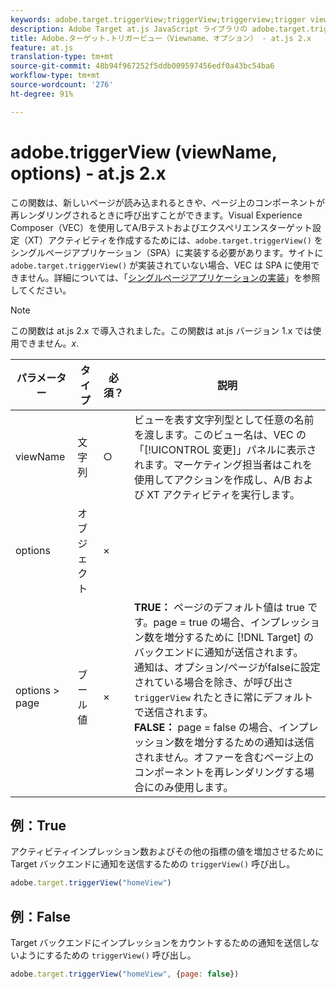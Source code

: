 ```yaml
---
keywords: adobe.target.triggerView;triggerView;triggerview;trigger view;at.js;関数;viewName;viewname;view name
description: Adobe Target at.js JavaScript ライブラリの adobe.target.triggerView (viewName, options) 関数について説明します。
title: Adobe.ターゲット.トリガービュー（Viewname、オプション） - at.js 2.x
feature: at.js
translation-type: tm+mt
source-git-commit: 48b94f967252f5ddb009597456edf0a43bc54ba6
workflow-type: tm+mt
source-wordcount: '276'
ht-degree: 91%

---
```



# adobe.triggerView (viewName, options) - at.js 2.x

この関数は、新しいページが読み込まれるときや、ページ上のコンポーネントが再レンダリングされるときに呼び出すことができます。Visual Experience Composer（VEC）を使用してA/Bテストおよびエクスペリエンスターゲット設定（XT）アクティビティを作成するためには、`adobe.target.triggerView()` をシングルページアプリケーション（SPA）に実装する必要があります。サイトに `adobe.target.triggerView()` が実装されていない場合、VEC は SPA に使用できません。詳細については、「[シングルページアプリケーションの実装](/help/c-implementing-target/c-implementing-target-for-client-side-web/how-to-deployatjs/target-atjs-single-page-application.md)」を参照してください。

>[!NOTE]
>
>この関数は at.js 2.x で導入されました。この関数は at.js バージョン 1.x では使用できません。*x*.

| パラメーター | タイプ | 必須？ | 説明 |
| --- | --- | --- | --- |
| viewName | 文字列 | ○ | ビューを表す文字列型として任意の名前を渡します。このビュー名は、VEC の「[!UICONTROL 変更]」パネルに表示されます。マーケティング担当者はこれを使用してアクションを作成し、A/B および XT アクティビティを実行します。 |
| options | オブジェクト | × |  |
| options > page | ブール値 | × | **TRUE：** ページのデフォルト値は true です。page = true の場合、インプレッション数を増分するために [!DNL Target] のバックエンドに通知が送信されます。<br>通知は、オプション/ページがfalseに設定されている場合を除き、が呼び出さ `triggerView` れたときに常にデフォルトで送信されます。<br>**FALSE：** page = false の場合、インプレッション数を増分するための通知は送信されません。オファーを含むページ上のコンポーネントを再レンダリングする場合にのみ使用します。 |

## 例：True

アクティビティインプレッション数およびその他の指標の値を増加させるために Target バックエンドに通知を送信するための `triggerView()` 呼び出し。

```javascript
adobe.target.triggerView("homeView")
```

## 例：False

Target バックエンドにインプレッションをカウントするための通知を送信しないようにするための `triggerView()` 呼び出し。

```javascript
adobe.target.triggerView("homeView", {page: false})
```
